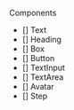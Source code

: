 Components
- [] Text
- [] Heading
- [] Box
- [] Button
- [] TextInput
- [] TextArea
- [] Avatar
- [] Step